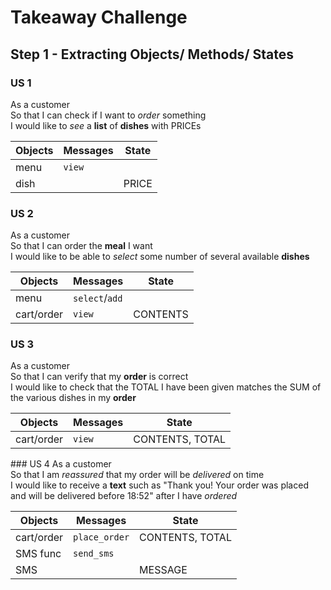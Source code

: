 # Takeaway Challenge

## Step 1 - Extracting Objects/ Methods/ States
### US 1
As a customer  
So that I can check if I want to _order_ something  
I would like to _see_ a **list** of **dishes** with PRICEs  

| Objects | Messages             | State |
|---------|----------------------|-------|
|menu     |`view`                |       |
|dish     |                      |PRICE  |

### US 2
As a customer  
So that I can order the **meal** I want  
I would like to be able to _select_ some number of several available **dishes**  

| Objects  | Messages             | State         |
|----------|----------------------|---------------|
|menu      |`select`/`add`        |               |
|cart/order|`view`                |CONTENTS       |


### US 3
As a customer  
So that I can verify that my **order** is correct  
I would like to check that the TOTAL I have been given matches the SUM of the various dishes in my **order**  

| Objects  | Messages             | State         |
|----------|----------------------|---------------|
|cart/order|`view`                |CONTENTS, TOTAL|

### US 4
As a customer  
So that I am _reassured_ that my order will be _delivered_ on time  
I would like to receive a **text** such as "Thank you! Your order was placed and will be delivered before 18:52" after I have _ordered_  

| Objects  | Messages             | State         |
|----------|----------------------|---------------|
|cart/order|`place_order`         |CONTENTS, TOTAL|
|SMS func  |`send_sms`            |               |
|SMS       |                      |MESSAGE        |